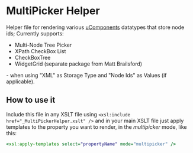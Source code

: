 # MultiPicker Helper

Helper file for rendering various [uComponents][UCOM] datatypes that store node ids; Currently supports:

* Multi-Node Tree Picker
* XPath CheckBox List
* CheckBoxTree
* WidgetGrid (separate package from Matt Brailsford)

\- when using "XML" as Storage Type and "Node Ids" as Values (if applicable).

## How to use it

Include this file in any XSLT file using `<xsl:include href="_MultiPickerHelper.xslt" />` and in your
main XSLT file just apply templates to the property you want to render, in the *multipicker* mode,
like this:

```xslt
<xsl:apply-templates select="propertyName" mode="multipicker" />
```

[UCOM]: http://ucomponents.org/